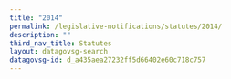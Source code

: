 ```yaml
---
title: "2014"
permalink: /legislative-notifications/statutes/2014/
description: ""
third_nav_title: Statutes
layout: datagovsg-search
datagovsg-id: d_a435aea27232ff5d66402e60c718c757
---
```

